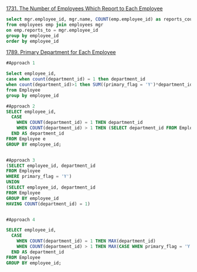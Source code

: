 [1731. The Number of Employees Which Report to Each Employee](https://leetcode.com/problems/the-number-of-employees-which-report-to-each-employee/description/?envType=study-plan-v2&id=top-sql-50)

```sql
select mgr.employee_id, mgr.name, COUNT(emp.employee_id) as reports_count, ROUND(AVG(emp.age)) as average_age
from employees emp join employees mgr
on emp.reports_to = mgr.employee_id
group by employee_id
order by employee_id
```

[1789. Primary Department for Each Employee](https://leetcode.com/problems/primary-department-for-each-employee/?envType=study-plan-v2&id=top-sql-50)
```sql
#Approach 1

Select employee_id, 
case when count(department_id) = 1 then department_id
when count(department_id)>1 then SUM((primary_flag = 'Y')*department_id) END AS department_id
from Employee
group by employee_id
```

```sql
#Approach 2
SELECT employee_id, 
  CASE 
    WHEN COUNT(department_id) = 1 THEN department_id
    WHEN COUNT(department_id) > 1 THEN (SELECT department_id FROM Employee WHERE primary_flag = 'Y' AND employee_id = e.employee_id )
  END AS department_id
FROM Employee e
GROUP BY employee_id;
```

```sql 

#Approach 3
(SELECT employee_id, department_id
FROM Employee
WHERE primary_flag = 'Y')
UNION
(SELECT employee_id, department_id
FROM Employee
GROUP BY employee_id
HAVING COUNT(department_id) = 1)
```
```sql

#Approach 4

SELECT employee_id, 
  CASE 
    WHEN COUNT(department_id) = 1 THEN MAX(department_id)
    WHEN COUNT(department_id) > 1 THEN MAX(CASE WHEN primary_flag = 'Y' THEN department_id END)
  END AS department_id
FROM Employee
GROUP BY employee_id;

```
